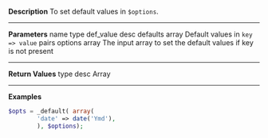 **Description**
To set default values in `$options`.

--------
**Parameters**
name	type	def_value	desc
defaults	array		Default values in `key => value` pairs
options	array		The input array to set the default values if key is not present

--------
**Return Values**
type	desc
Array

--------
**Examples**

```php
$opts = _default( array(
		'date' => date('Ymd'),
		), $options);
```
